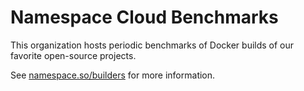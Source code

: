 # Namespace Cloud Benchmarks

This organization hosts periodic benchmarks of Docker builds of our favorite open-source projects.

See [namespace.so/builders](https://namespace.so/builders) for more information.
